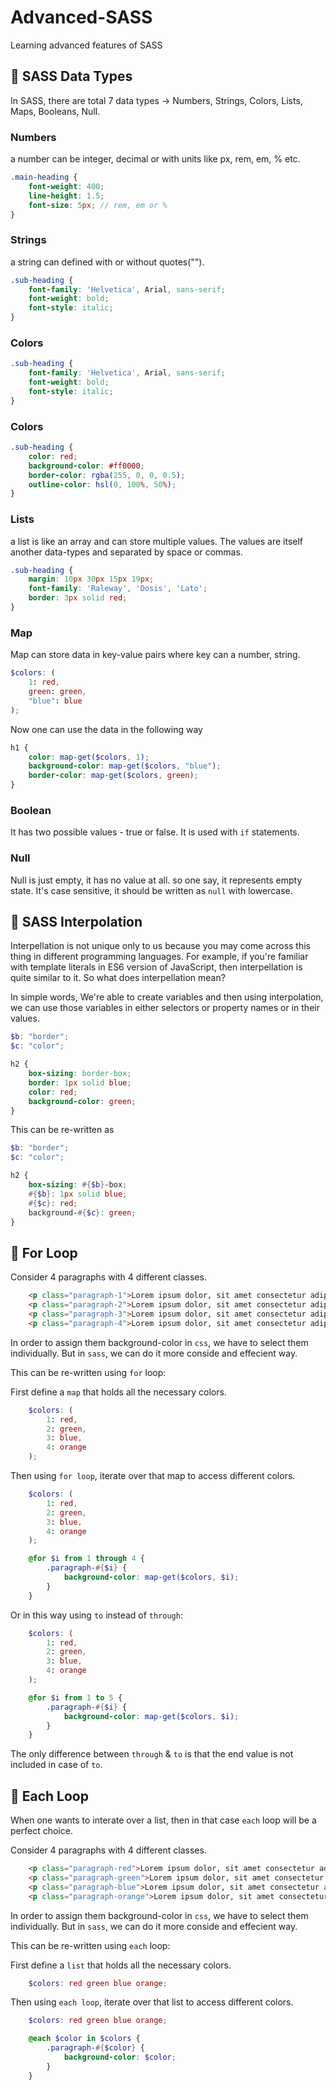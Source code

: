# Advanced-SASS
Learning advanced features of SASS

## 📝 SASS Data Types
  In SASS, there are total 7 data types -> Numbers, Strings, Colors, Lists, Maps, Booleans, Null.

### Numbers ###
a number can be integer, decimal or with units like px, rem, em, % etc.

```scss
.main-heading {
    font-weight: 400;
    line-height: 1.5;
    font-size: 5px; // rem, em or % 
}
```
### Strings ###
a string can defined with or without quotes("").

```scss
.sub-heading {
    font-family: 'Helvetica', Arial, sans-serif;
    font-weight: bold;
    font-style: italic;
}
```
### Colors ###

```scss
.sub-heading {
    font-family: 'Helvetica', Arial, sans-serif;
    font-weight: bold;
    font-style: italic;
}
```
### Colors ###

```scss
.sub-heading {
    color: red;
    background-color: #ff0000;
    border-color: rgba(255, 0, 0, 0.5);
    outline-color: hsl(0, 100%, 50%);
}
```
### Lists ###
a list is like an array and can store multiple values. The values are itself another data-types and separated by space or commas.

```scss
.sub-heading {
    margin: 10px 30px 15px 19px;
    font-family: 'Raleway', 'Dosis', 'Lato';
    border: 3px solid red;
}
```
### Map ###
Map can store data in key-value pairs where key can a number, string.

```scss
$colors: (
    1: red,
    green: green,
    "blue": blue
);
```

Now one can use the data in the following way
```scss
h1 {
    color: map-get($colors, 1);
    background-color: map-get($colors, "blue");
    border-color: map-get($colors, green);
}
```
### Boolean ###
It has two possible values - true or false. It is used with `if` statements.

### Null ###
Null is just empty, it has no value at all. so one say, it represents empty state. It's case sensitive, it should be written as `null` with lowercase.

## 📝 SASS Interpolation
Interpellation is not unique only to us because you may come across this thing in different programming languages. For example, if you're familiar with template literals in ES6 version of JavaScript, then interpellation is quite similar to it. So what does interpellation mean?


In simple words, We're able to create variables and then using interpolation, we can use those variables in either selectors or property names or in their values.

```scss
$b: "border";
$c: "color";

h2 {
    box-sizing: border-box;
    border: 1px solid blue;
    color: red;
    background-color: green;
}
```
This can be re-written as
```scss
$b: "border";
$c: "color";

h2 {
    box-sizing: #{$b}-box;
    #{$b}: 1px solid blue;
    #{$c}: red;
    background-#{$c}: green;
}
```

## 📝 For Loop
Consider 4 paragraphs with 4 different classes.

```html
    <p class="paragraph-1">Lorem ipsum dolor, sit amet consectetur adipisicing elit. Illum, quibusdam?</p>
    <p class="paragraph-2">Lorem ipsum dolor, sit amet consectetur adipisicing elit. Illum, quibusdam?</p>
    <p class="paragraph-3">Lorem ipsum dolor, sit amet consectetur adipisicing elit. Illum, quibusdam?</p>
    <p class="paragraph-4">Lorem ipsum dolor, sit amet consectetur adipisicing elit. Illum, quibusdam?</p>
```

In order to assign them background-color in `css`, we have to select them individually. But in `sass`, we can do it more conside and effecient way.

This can be re-written using `for` loop:

First define a `map` that holds all the necessary colors.

```scss
    $colors: (
        1: red,
        2: green,
        3: blue,
        4: orange
    );
```
Then using `for loop`, iterate over that map to access different colors.

```scss
    $colors: (
        1: red,
        2: green,
        3: blue,
        4: orange
    );

    @for $i from 1 through 4 {
        .paragraph-#{$i} {
            background-color: map-get($colors, $i);
        }
    }
```
Or in this way using `to` instead of `through`:

```scss
    $colors: (
        1: red,
        2: green,
        3: blue,
        4: orange
    );

    @for $i from 1 to 5 {
        .paragraph-#{$i} {
            background-color: map-get($colors, $i);
        }
    }
```

The only difference between `through` & `to` is that the end value is not included in case of `to`.

## 📝 Each Loop
When one wants to interate over a list, then in that case `each` loop will be a perfect choice.

Consider 4 paragraphs with 4 different classes.

```html
    <p class="paragraph-red">Lorem ipsum dolor, sit amet consectetur adipisicing elit. Illum, quibusdam?</p>
    <p class="paragraph-green">Lorem ipsum dolor, sit amet consectetur adipisicing elit. Illum, quibusdam?</p>
    <p class="paragraph-blue">Lorem ipsum dolor, sit amet consectetur adipisicing elit. Illum, quibusdam?</p>
    <p class="paragraph-orange">Lorem ipsum dolor, sit amet consectetur adipisicing elit. Illum, quibusdam?</p>
```
In order to assign them background-color in `css`, we have to select them individually. But in `sass`, we can do it more conside and effecient way.

This can be re-written using `each` loop:

First define a `list` that holds all the necessary colors.

```scss
    $colors: red green blue orange;
```
Then using `each loop`, iterate over that list to access different colors.

```scss
    $colors: red green blue orange;

    @each $color in $colors {
        .paragraph-#{$color} {
            background-color: $color;
        }
    }
```